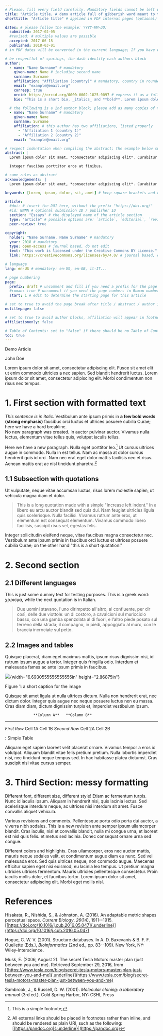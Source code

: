 ```yaml
---
# Please, fill every field carefully. Mandatory fields cannot be left unattended; unused fields must be excluded by removing the corresponding line or commenting it (adding # before the variable)
title: "Article title. A demo article full of gibberish word meant to test the Pandoc solution"
shorttitle: "Article title" # applied in PDF internal pages (optional)

dates: # please follow the example: YYYY-MM-DD;
  submitted: 2017-02-05
  #revised: # multiple values are possible
  accepted: 2017-06-18
  published: 2018-03-01
# in PDF dates will be converted in the current language; If you have only a textual value you can use "date" instead

# be respectful of spacings, the dash identify each authors block
author:
  - name: "Name Surname" # mandatory
    given-name: Name # including second name
    surname: Surname
    affiliation: "Affiliation (country)" # mandatory, country in rounded brackets; multiple affiliations should be listed, see the example below; do not put text outside the upper brackets
    email: "example@email.org"
    corresp: true
    orcid: https://orcid.org/0000-0002-1825-0097 # express it as a full URI, starting with https://
    bio: "This is a short bio, _italics_ and **bold**. Lorem ipsum dolor sit amet, consectetur adipiscing elit. Etiam auctor blandit egestas. Maecenas faucibus eros velit, vitae posuere metus tincidunt et. In vel justo sed ante iaculis facilisis a quis sapien. Nulla lacinia eu massa pharetra sollicitudin. Pellentesque tempor elit sit amet libero fermentum commodo. In hac habitasse platea dictumst. Suspendisse ornare cursus enim in condimentum. Mauris blandit leo metus, quis pretium turpis porta ac. Maecenas placerat metus ac massa condimentum, vitae tristique nunc sagittis. Nullam dapibus in tortor sit amet bibendum. Proin sem libero, porta a pharetra auctor, iaculis at elit." # optional short bio, no more than 100 words; markdown ok, not paragraphs

  # the following is a 2nd author block; please add as many copies of this block as the number of authors. Note the absence of "corresp" parameter
  - name: "Name Surname" # mandatory
    given-name: Name
    surname: Surname
    affiliation: # this author has two affiliations, listed properly
      - "Affiliation 1 (country 1)"
      - "Affiliation 2 (country 2)"
    email: "example@email.org"

# respect indentation when compiling the abstract; the example below supports italics and multiple paragraphs
abstract: |
  Lorem ipsum dolor sit amet, *consectetur adipiscing elit*. Curabitur in ante lobortis, euismod ligula varius, pellentesque ante. Curabitur suscipit lacus nibh, ut finibus purus -- scelerisque eget. Vestibulum nec enim odio. Sed feugiat metus iaculis, efficitur massa in, pulvinar neque. Donec tellus dui, luctus eu efficitur et, tristique a odio.

  Integer faucibus porttitor eros at finibus.

# same rules as abstract
acknowledgements: |
  Lorem ipsum dolor sit amet, *consectetur adipiscing elit*. Curabitur in ante lobortis, euismod ligula varius, pellentesque ante.

keywords: [Lorem, ipsum, dolor, sit, amet] # keep square brackets and comma separated values

article:
  #doi: # insert the DOI here, without the prefix "https://doi.org/"
  #id: NNNN # optional submission ID / publisher ID
  section: "Essays" # the displayed name of the article section
  type: "article" # possible options are: `article`, `editorial`, `review`, `book-review`
  peer-review: true

copyright:
  holder: "Name Surname, Name Surname" # mandatory
  year: 2018 # mandatory
  type: open-access # journal based, do not edit
  text: "This work is licensed under the Creative Commons BY License."
  link: https://creativecommons.org/licenses/by/4.0/ # journal based, do not edit

# language
lang: en-US # mandatory: en-US, en-GB, it-IT...

# page numbering
page:
  prefix: draft # uncomment and fill if you need a prefix for the page sequence (eg: reviews could use a "p. R 12")
  #roman: true # uncomment if you need the page numbers in Roman numbers, eg: for Editorial; change to "romanup" for UPPERCASE roman numbers
  start: 1 # edit to determine the starting page for this article

# set to true to avoid the page break after title / abstract / author info
notitlepage: false

# set to true to avoid author blocks, affiliation will appear in footnote
affiliationonly: false

# Table of Contents: set to "false" if there should be no Table of Contents in HTML (eg: few and short sections)
toc: true
---
```

Demo Article

John Doe

Lorem ipsum dolor sit amet, consectetur adipiscing elit. Fusce sit amet elit ut enim commodo ultricies a nec sapien. Sed blandit hendrerit luctus. Lorem ipsum dolor sit amet, consectetur adipiscing elit. Morbi condimentum non risus nec tempus.

# 1. First section with formatted text

*This sentence is in italic*. Vestibulum ante ipsum primis in **a few bold words (strong emphasis)** faucibus orci luctus et ultrices posuere cubilia Curae; here we have a hard breakline.\
No new paragraph was created. In auctor pulvinar auctor. Vivamus nulla lectus, elementum vitae tellus quis, volutpat iaculis tellus.

Here we have a new paragraph. Nulla eget porttitor leo.[^1] Ut cursus ultrices augue in commodo. Nulla in est tellus. Nam ac massa at dolor cursus hendrerit quis id orci. Nam nec erat eget dolor mattis facilisis nec et risus. Aenean mattis erat ac nisl tincidunt pharetra.[^2]

## 1.1 Subsection with quotations

Ut vulputate, neque vitae accumsan luctus, risus lorem molestie sapien, ut vehicula magna diam et dolor.

> This is a long quotation made with a simple "Increase left indent." In a libero eu arcu auctor blandit sed quis dui. Nam feugiat ultricies ligula quis scelerisque. Nulla facilisi. Vivamus rutrum ante eros, ut elementum est consequat elementum. Vivamus commodo libero facilisis, suscipit risus vel, egestas felis.

Integer sollicitudin eleifend neque, vitae faucibus magna consectetur nec. Vestibulum ante ipsum primis in faucibus orci luctus et ultrices posuere cubilia Curae; on the other hand "this is a short quotation."

# 2. Second section

## 2.1 Different languages

This is just some dummy text for testing purposes. This is a greek word: χάρισμα, while the next quotation is in Italian.

> Due uomini stavano, l'uno dirimpetto all'altro, al confluente, per dir così, delle due viottole: un di costoro, a cavalcioni sul muricciolo basso, con una gamba spenzolata al di fuori, e l'altro piede posato sul terreno della strada; il compagno, in piedi, appoggiato al muro, con le braccia incrociate sul petto.

## 2.2 Images and tables

Quisque placerat, diam eget maximus mattis, ipsum risus dignissim nisi, id rutrum ipsum augue a tortor. Integer quis fringilla odio. Interdum et malesuada fames ac ante ipsum primis in faucibus.

![](media/image1.jpeg){width="6.6930555555555555in" height="2.86875in"}

Figure 1: a short caption for the image

Quisque sit amet ligula ut nulla ultrices dictum. Nulla non hendrerit erat, nec dictum dolor. Integer quis augue nec neque posuere luctus non eu massa. Cras diam diam, dictum dignissim turpis et, imperdiet vestibulum ipsum.

                 **Column A**   **Column B**
  -------------- -------------- --------------
  *First Row*    Cell 1A        Cell 1B
  *Second Row*   Cell 2A        Cell 2B

  : Simple Table

Aliquam eget sapien laoreet velit placerat ornare. Vivamus tempor a eros id volutpat. Aliquam blandit vitae felis pretium pretium. Nulla lobortis imperdiet nisi, nec tincidunt neque tempus sed. In hac habitasse platea dictumst. Cras suscipit nisi vitae cursus semper.

# 3. Third Section: messy formatting

Different font, different size, different style! Etiam ac fermentum turpis. Nunc id iaculis ipsum. Aliquam in hendrerit nisi, quis lacinia lectus. Sed scelerisque interdum neque, ac ultrices nisi interdum sit amet. Fusce convallis aliquet vehicula.

Various revisions and comments. Pellentesque porta odio porta dui auctor, a viverra nibh sodales. This is a new revision ante semper ipsum ullamcorper blandit. Cras iaculis, nisl et convallis blandit, nulla mi congue urna, et laoreet est nisl quis felis. et metus sed lacinia. Donec consequat ornare urna sed congue.

Different colors and highlights. Cras ullamcorper, eros nec auctor mattis, mauris neque sodales velit, et condimentum augue diam eu nunc. Sed vel malesuada eros. Sed quis ultrices neque, non commodo augue. Maecenas efficitur sapien eget nisi euismod, eu lacinia leo tempus. Ut pretium magna ultricies ultrices fermentum. Mauris ultricies pellentesque consectetur. Proin iaculis mollis dolor, et faucibus tortor. Lorem ipsum dolor sit amet, consectetur adipiscing elit. Morbi eget mollis nisl.

# References

Hisakata, R., Nishida, S., & Johnston, A. (2016). An adaptable metric shapes perceptual space. *Current Biology*, *26*(14), 1911--1915. [[https://doi.org/10.1016/j.cub.2016.05.047]{.underline}](https://doi.org/10.1016/j.cub.2016.05.047)

Hogue, C. W. V. (2001). Structure databases. In A. D. Baxevanis & B. F. F. Ouellette (Eds.), *Bioinformatics* (2nd ed., pp. 83--109). New York, NY: Wiley-Interscience.

Musk, E. (2006, August 2). The secret Tesla Motors master plan (just between you and me). Retrieved September 29, 2016, from [[https://www.tesla.com/blog/secret-tesla-motors-master-plan-just-between-you-and-me]{.underline}](https://www.tesla.com/blog/secret-tesla-motors-master-plan-just-between-you-and-me)

Sambrook, J., & Russell, D. W. (2001). *Molecular cloning: a laboratory manual* (3rd ed.). Cold Spring Harbor, NY: CSHL Press

[^1]: This is a simple footnote;

[^2]: All external links should be placed in footnotes rather than inline, and should be rendered as plain URI, such as the following: [[https://pandoc.org]{.underline}](https://pandoc.org)
